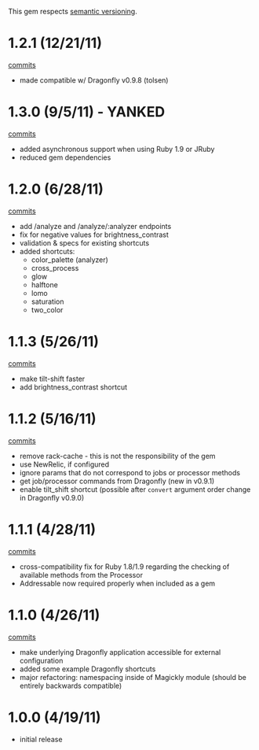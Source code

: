 This gem respects [semantic versioning](http://semver.org/).

# 1.2.1 (12/21/11)

[commits](https://github.com/afeld/magickly/compare/v1.2.0...v1.2.1)

* made compatible w/ Dragonfly v0.9.8 (tolsen)

# 1.3.0 (9/5/11) - YANKED

[commits](https://github.com/afeld/magickly/compare/v1.2.0...v1.3.0)

* added asynchronous support when using Ruby 1.9 or JRuby
* reduced gem dependencies

# 1.2.0 (6/28/11)

[commits](https://github.com/afeld/magickly/compare/v1.1.3...v1.2.0)

* add /analyze and /analyze/:analyzer endpoints
* fix for negative values for brightness_contrast
* validation & specs for existing shortcuts
* added shortcuts:
    * color_palette (analyzer)
    * cross_process
    * glow
    * halftone
    * lomo
    * saturation
    * two_color

# 1.1.3 (5/26/11)

[commits](https://github.com/afeld/magickly/compare/v1.1.2...v1.1.3)

* make tilt-shift faster
* add brightness_contrast shortcut

# 1.1.2 (5/16/11)

[commits](https://github.com/afeld/magickly/compare/v1.1.1...v1.1.2)

* remove rack-cache - this is not the responsibility of the gem
* use NewRelic, if configured
* ignore params that do not correspond to jobs or processor methods
* get job/processor commands from Dragonfly (new in v0.9.1)
* enable tilt_shift shortcut (possible after `convert` argument order change in Dragonfly v0.9.0)

# 1.1.1 (4/28/11)

[commits](https://github.com/afeld/magickly/compare/v1.1.0...v1.1.1)

* cross-compatibility fix for Ruby 1.8/1.9 regarding the checking of available methods from the Processor
* Addressable now required properly when included as a gem

# 1.1.0 (4/26/11)

[commits](https://github.com/afeld/magickly/compare/v1.0.0...v1.1.0)

* make underlying Dragonfly application accessible for external configuration
* added some example Dragonfly shortcuts
* major refactoring: namespacing inside of Magickly module (should be entirely backwards compatible)

# 1.0.0 (4/19/11)

* initial release
